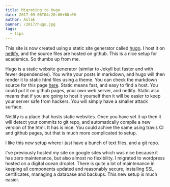 ```yaml
---
title: Migrating to Hugo
date: 2017-09-06T04:20:00+00:00
author: Aslak
banner: /2017/hugo.jpg
tags:
  - tips
---
```


This site is now created using a static site generator called [hugo](https://gohugo.io). I host it on [netlify](https://netlify.com), and the source files are hosted on github. This is a nice setup for academics. So thumbs up from me.  
<!--more-->

Hugo is a static website generator (similar to Jekyll but faster and with fewer dependencies). You write your posts in markdown, and hugo will then render it to static html files using a theme. You can check the markdown source for this page [here](https://raw.githubusercontent.com/grinsted/src.glaciology.net/master/content/post/2017-09-06-switching-to-hugo.md). Static means fast, and easy to find a host. You could put it on github pages, your own web server, and netlify. Static also means that if you are going to host it yourself then it will be easier to keep your server safe from hackers. You will simply have a smaller attack surface.

Netlify is a place that hosts static websites. Once you have set it up then it will detect your commits to git repo, and automatically compile a new version of the html. It has is nice. You could achive the same using travis CI and github pages, but that is much more complicated to setup.

I like this new setup where i just have a bunch of text files, and a git repo.


I've previously hosted my site on google sites which was nice because it has zero maintenance, but also almost no flexibility. I migrated to wordpress hosted on a digital ocean droplet. There is quite a lot of maintenance in keeping all components updated and reasonably secure, installing SSL certificates, managing a database and backups. This new setup is much easier.
